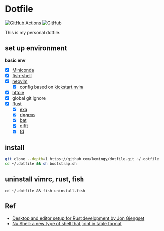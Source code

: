 # Dotfile

[![GitHub Actions](https://github.com/kemingy/dotfile/workflows/CI/badge.svg)](https://github.com/kemingy/dotfile/actions)
![GitHub](https://img.shields.io/github/license/kemingy/dotfile)


This is my personal dotfile.

## set up environment

**basic env**

- [x] [Miniconda](https://docs.conda.io/en/latest/miniconda.html)
- [x] [fish-shell](https://fishshell.com)
- [x] [neovim](https://github.com/neovim/neovim)
  - [x] config based on [kickstart.nvim](https://github.com/nvim-lua/kickstart.nvim)
- [x] [httpie](https://github.com/jakubroztocil/httpie)
- [x] global git ignore
- [x] [Rust](https://www.rust-lang.org/)
  - [x] [exa](https://github.com/ogham/exa)
  - [x] [ripgrep](https://github.com/BurntSushi/ripgrep)
  - [x] [bat](https://github.com/sharkdp/bat)
  - [x] [difft](https://github.com/Wilfred/difftastic)
  - [x] [fd](https://github.com/sharkdp/fd)

## install

```sh
git clone --depth=1 https://github.com/kemingy/dotfile.git ~/.dotfile
cd ~/.dotfile && sh bootstrap.sh
```

## uninstall vimrc, rust, fish

`cd ~/.dotfile && fish uninstall.fish`

## Ref

* [Desktop and editor setup for Rust development by Jon Gjengset](https://youtu.be/ycMiMDHopNc)
* [Nu Shell: a new type of shell that print in table format](https://github.com/nushell/nushell)
